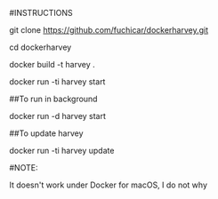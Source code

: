 #INSTRUCTIONS

git clone https://github.com/fuchicar/dockerharvey.git

cd dockerharvey

docker build -t harvey .

docker run -ti harvey start

##To run in background

docker run -d harvey start

##To update harvey

docker run -ti harvey update


#NOTE:

It doesn't work under Docker for macOS, I do not why
